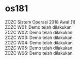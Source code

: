 # os181
ZCZC Sistem Operasi 2018 Awal (1) <br />
ZCZC W01: Demo telah dilakukan <br />
ZCZC W02: Demo telah dilakukan <br />
ZCZC W03: Demo telah dilakukan <br />
ZCZC W04: Demo telah dilakukan <br />
ZCZC W05: Demo telah dilakukan <br />
ZCZC W06: Demo telah dilakukan <br />
